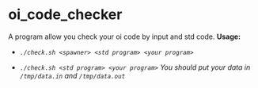 # oi_code_checker
A program allow you check your oi code by input and std code.
**Usage:**

- *`./check.sh <spawner> <std program> <your program>`*

- *`./check.sh <std program> <your program>`*  _You should put your data in `/tmp/data.in` and `/tmp/data.out`_
